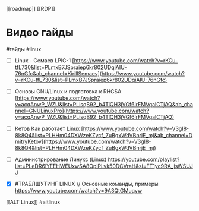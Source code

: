 [[roadmap]] [[RDP]]
# Видео гайды
#гайды #linux
- [ ] Linux - Семаев LPIC-1 [https://www.youtube.com/watch?v=rKCu-tfL730&list=PLmxB7JSpraiep6kr802UDqiAIU-76nGfc&ab_channel=KirillSemaev](https://www.youtube.com/watch?v=rKCu-tfL730&list=PLmxB7JSpraiep6kr802UDqiAIU-76nGfc) 
- [ ] Основы GNU/Linux и подготовка к RHCSA [https://www.youtube.com/watch?v=acqAnwP_WZU&list=PLisqB92_b4TlQH3jVGf6lrFMVqalCTjAQ&ab_channel=GNULinuxPro](https://www.youtube.com/watch?v=acqAnwP_WZU&list=PLisqB92_b4TlQH3jVGf6lrFMVqalCTjAQ)
- [ ] Кетов Как работает Linux [https://www.youtube.com/watch?v=V3gI8-8k8Q4&list=PLHHm04DXWzeKZycf_ZuBgxWdVBnrjE_mj&ab_channel=DmitryKetov](https://www.youtube.com/watch?v=V3gI8-8k8Q4&list=PLHHm04DXWzeKZycf_ZuBgxWdVBnrjE_mj)

 - [ ] Администрирование Линукс (Linux) https://youtube.com/playlist?list=PLeDR6lYFEHWEUxwSA8OplPLvk50DCVraH&si=FT1yc9RA_jsWSUJJ
 - [x] #ТРАБЛШУТИНГ LINUX // Основные команды, примеры https://www.youtube.com/watch?v=9A3QtGMuqvw

[[ALT Linux]] #altlinux 